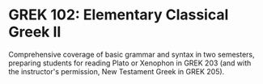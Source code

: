 # GREK 102: Elementary Classical Greek II

Comprehensive coverage of basic grammar and syntax in two semesters, preparing students for reading Plato or Xenophon in GREK 203 (and with the instructor's permission, New Testament Greek in GREK 205).